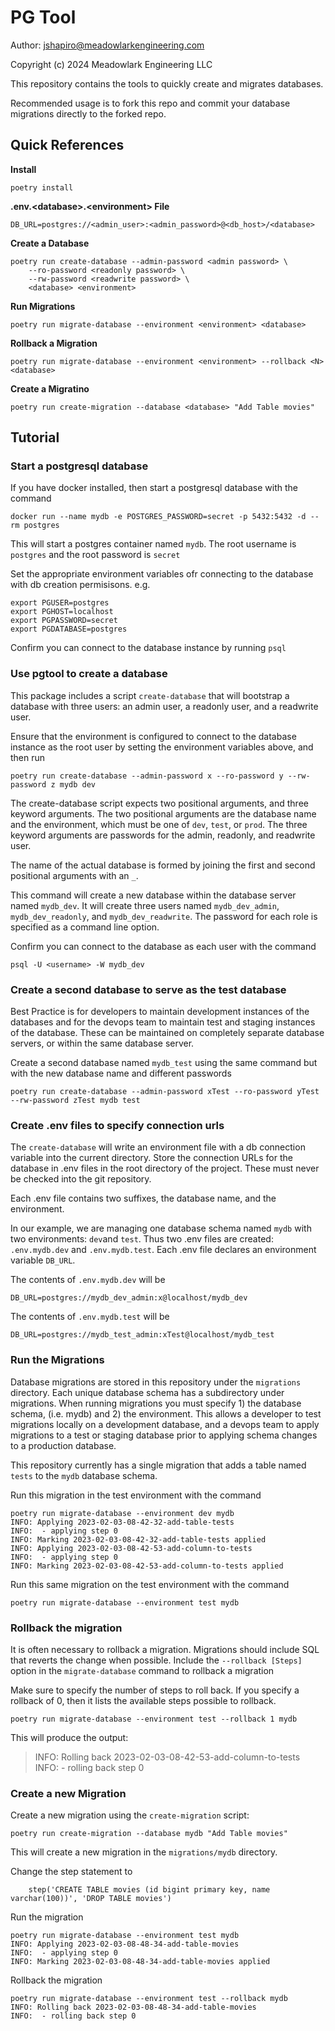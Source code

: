 # PG Tool

Author: jshapiro@meadowlarkengineering.com

Copyright (c) 2024 Meadowlark Engineering LLC

This repository contains the tools to quickly create and migrates databases. 

Recommended usage is to fork this repo and commit your database migrations directly 
to the forked repo.

## Quick References
**Install**
```
poetry install
```

**.env.\<database\>.\<environment\> File**
```
DB_URL=postgres://<admin_user>:<admin_password>@<db_host>/<database>
```

**Create a Database**
```
poetry run create-database --admin-password <admin password> \
    --ro-password <readonly password> \
    --rw-password <readwrite password> \
    <database> <environment>
```

**Run Migrations**
```
poetry run migrate-database --environment <environment> <database>
```

**Rollback a Migration**
```
poetry run migrate-database --environment <environment> --rollback <N> <database>
```

**Create a Migratino**
```
poetry run create-migration --database <database> "Add Table movies"
```

## Tutorial

### Start a postgresql database

If you have docker installed, then start a postgresql database with the command
```
docker run --name mydb -e POSTGRES_PASSWORD=secret -p 5432:5432 -d --rm postgres
```
This will start a postgres container named `mydb`.  The root username is `postgres` and 
the root password is `secret`

Set the appropriate environment variables ofr connecting to the database with db creation permisisons. e.g.
```
export PGUSER=postgres
export PGHOST=localhost
export PGPASSWORD=secret
export PGDATABASE=postgres
```

Confirm you can connect to the database instance by running `psql`

### Use pgtool to create a database
This package includes a script `create-database` that will bootstrap a database with three users: an admin user, 
a readonly user, and a readwrite user.  

Ensure that the environment is configured to connect to the database instance as the root user by setting 
the environment variables above, and then run 
```
poetry run create-database --admin-password x --ro-password y --rw-password z mydb dev
```

The create-database script expects two positional arguments, and three keyword arguments.
The two positional arguments are the database name and the environment, which must be one of `dev`, `test`, or `prod`.
The three keyword arguments are passwords for the admin, readonly, and readwrite user.

The name of the actual database is formed by joining the first and second positional arguments with an `_`. 

This command will create a new database within the database server named `mydb_dev`.  It will 
create three users named `mydb_dev_admin`, `mydb_dev_readonly`, and `mydb_dev_readwrite`.  The password
for each role is specified as a command line option. 

Confirm you can connect to the database as each user with the command
```
psql -U <username> -W mydb_dev
```

### Create a second database to serve as the test database
Best Practice is for developers to maintain development instances of the databases and for
the devops team to maintain test and staging instances of the database.  These can be maintained
on completely separate database servers, or within the same database server.  

Create a second database named `mydb_test` using the same command but with the new database name and different passwords

```
poetry run create-database --admin-password xTest --ro-password yTest --rw-password zTest mydb test
```

### Create .env files to specify connection urls
The `create-database` will write an environment file with a db connection variable into the current directory.
Store the connection URLs for the database in .env files in the root directory of the project.
These must never be checked into the git repository. 

Each .env file contains two suffixes, the database name, and the environment.

In our example, we are managing one database schema named `mydb` with two environments: `dev`and `test`.
Thus two .env files are created: `.env.mydb.dev` and `.env.mydb.test`. Each .env file declares 
an environment variable `DB_URL`. 

The contents of `.env.mydb.dev` will be 
```
DB_URL=postgres://mydb_dev_admin:x@localhost/mydb_dev
```

The contents of `.env.mydb.test` will be 
```
DB_URL=postgres://mydb_test_admin:xTest@localhost/mydb_test
```

### Run the Migrations
Database migrations are stored in this repository under the `migrations` directory.  Each unique database schema
has a subdirectory under migrations.  When running migrations you must specify 1) the database schema, (i.e. mydb) and 2) the environment.  This allows a developer to test migrations locally on a development database, and a devops team to apply migrations to a test or staging database prior to applying schema changes to a production database.

This repository currently has a single migration that adds a table named `tests` to the `mydb` database schema. 

Run this migration in the test environment with the command 
```
poetry run migrate-database --environment dev mydb
INFO: Applying 2023-02-03-08-42-32-add-table-tests
INFO:  - applying step 0
INFO: Marking 2023-02-03-08-42-32-add-table-tests applied
INFO: Applying 2023-02-03-08-42-53-add-column-to-tests
INFO:  - applying step 0
INFO: Marking 2023-02-03-08-42-53-add-column-to-tests applied
```

Run this same migration on the test environment with the command
```
poetry run migrate-database --environment test mydb
```

### Rollback the migration
It is often necessary to rollback a migration.  Migrations should include SQL that reverts the change
when possible.  Include the `--rollback [Steps]` option in the `migrate-database` command to rollback a migration

Make sure to specify the number of steps to roll back.  If you specify a rollback of 0, then it lists the available
steps possible to rollback.

```
poetry run migrate-database --environment test --rollback 1 mydb
```

This will produce the output:

> INFO: Rolling back 2023-02-03-08-42-53-add-column-to-tests
> INFO:  - rolling back step 0

### Create a new Migration

Create a new migration using the `create-migration` script:
```
poetry run create-migration --database mydb "Add Table movies"
```

This will create a new migration in the `migrations/mydb` directory. 

Change the step statement to 
```
    step('CREATE TABLE movies (id bigint primary key, name varchar(100))', 'DROP TABLE movies')
```

Run the migration 
```
poetry run migrate-database --environment test mydb
INFO: Applying 2023-02-03-08-48-34-add-table-movies
INFO:  - applying step 0
INFO: Marking 2023-02-03-08-48-34-add-table-movies applied      
```

Rollback the migration
```
poetry run migrate-database --environment test --rollback mydb
INFO: Rolling back 2023-02-03-08-48-34-add-table-movies
INFO:  - rolling back step 0
```